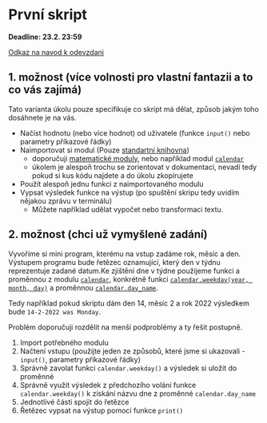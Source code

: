 # První skript

**Deadline: 23.2. 23:59**

[Odkaz na navod k odevzdani](https://docs.google.com/presentation/d/1iVXiZC8hUy9Irxxqebdaaz7-uTkuJT16/edit?usp=sharing&ouid=104337294426056946104&rtpof=true&sd=true)


## 1. možnost (více volnosti pro vlastní fantazii a to co vás zajímá)
Tato varianta úkolu pouze specifikuje co skript má dělat, způsob jakým toho dosáhnete je na vás.

- Načíst hodnotu (nebo více hodnot) od uživatele (funkce `input()` nebo parametry příkazové řádky)
- Naimportovat si modul (Pouze [standartní knihovna](https://docs.python.org/3/library/))
  - doporučuji [matematické moduly](https://docs.python.org/3/library/numeric.html), nebo například modul [`calendar`](https://docs.python.org/3/library/calendar.html)
  - úkolem je alespoň trochu se zorientovat v dokumentaci, nevadí tedy pokud si kus kódu najdete a do úkolu zkopírujete
- Použít alespoň jednu funkci z naimportovaného modulu
- Vypsat výsledek funkce na výstup (po spuštění skripu tedy uvidím nějakou zprávu v terminálu)
  - Můžete například udělat vypočet nebo transformaci textu.

## 2. možnost (chci už vymyšlené zadání)

Vyvoříme si mini program, kterému na vstup zadáme rok, měsíc a den. Výstupem programu bude řetězec oznamující, který den v týdnu reprezentuje zadané datum.Ke zjištění dne v týdne použijeme funkci a proměnnou z modulu [`calendar`](https://docs.python.org/3/library/calendar.html), konkrétně funkci [`calendar.weekday(year, month, day)`](https://docs.python.org/3/library/calendar.html#calendar.weekday) a proměnnou [`calendar.day_name`](https://docs.python.org/3/library/calendar.html#calendar.day_name).

Tedy například pokud skriptu dám den 14, měsíc 2 a rok 2022 výsledkem bude `14-2-2022 was Monday`.

Problém doporučuji rozdělit na menší podproblémy a ty řešit postupně.

1. Import potřebného modulu
2. Načtení vstupu (použijte jeden ze způsobů, které jsme si ukazovali - `input()`, parametry příkazové řádky)
3. Správně zavolat funkci `calendar.weekday()` a výsledek si uložit do proměnné
4. Správně využít výsledek z předchozího volání funkce `calendar.weekday()` k získání názvu dne z proměnné `calendar.day_name`
5. Jednotlivé části spojit do řetězce
6. Řetězec vypsat na výstup pomocí funkce `print()`
